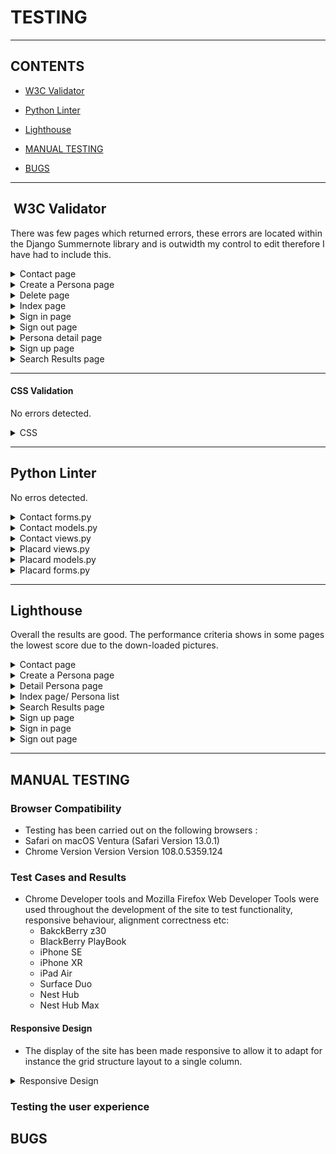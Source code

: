 # TESTING

---

## CONTENTS


* [W3C Validator](#w3c-validator)
* [Python Linter](#python-linter)
* [Lighthouse](#lighthouse)


* [MANUAL TESTING](#manual-testing)
 
* [BUGS](#bugs)
  

---


##  W3C Validator

 There was few pages which returned errors, these errors are located within the Django Summernote library and is outwidth my control to edit therefore I have had to include this.

  <details>
<summary>Contact page</summary>
<img src="docs/validation/contact.png">
</details>

<details>
<summary>Create a Persona page</summary>
<img src="docs/validation/create_persona.png">
</details>

<details>
<summary>Delete page</summary>
<img src="docs/validation/delete_page.png">
</details>

<details>
<summary>Index page</summary>
<img src="docs/validation/index.png">
</details>

<details>
<summary>Sign in page</summary>
<img src="docs/validation/log_in.png">
</details>

<details>
<summary>Sign out page</summary>
<img src="docs/validation/log_out.png">
</details>

<details>
<summary>Persona detail page</summary>
<img src="docs/validation/persona_detail.png">
</details>

<details>
<summary>Sign up page</summary>
<img src="docs/validation/sign_up.png">
</details>

<details>
<summary>Search Results page</summary>
<img src="docs/validation/search_results.png">
</details>

---


#### **CSS Validation**

No errors detected.

<details>
<summary>CSS </summary>
<img src="docs/validation/css.png">
</details>

---


## Python Linter

No erros detected.

<details>
<summary>Contact forms.py </summary>
<img src="docs/validation/contact_forms_py.png">
</details>

<details>
<summary>Contact models.py </summary>
<img src="docs/validation/contact_models_py.png">
</details>

<details>
<summary>Contact views.py </summary>
<img src="docs/validation/contact_views_py.png">
</details>

<details>
<summary>Placard views.py </summary>
<img src="docs/validation/placard_views_py.png">
</details>

<details>
<summary>Placard models.py </summary>
<img src="docs/validation/placard_models_py.png">
</details>

<details>
<summary>Placard forms.py </summary>
<img src="docs/validation/placard_forms_py.png">
</details>

---


## Lighthouse

Overall the results are good. The performance criteria shows in some pages the lowest score due to the down-loaded pictures.

<details>
<summary>Contact page</summary>
<img src="docs/validation/contact_desktop.png">
<img src="docs/validation/contact_mobile.png">
</details>

<details>
<summary>Create a Persona page</summary>
<img src="docs/validation/create_desktop.png">
<img src="docs/validation/create_mobile.png">
</details>

<details>
<summary>Detail Persona page</summary>
<img src="docs/validation/detail_desktop.png">
<img src="docs/validation/detail_mobile.png">
</details>

<details>
<summary>Index page/ Persona list</summary>
<img src="docs/validation/index_desktop.png">
<img src="docs/validation/index_mobile.png">
</details>

<details>
<summary>Search Results page</summary>
<img src="docs/validation/search_desktop.png">
<img src="docs/validation/search_mobile.png">
</details>

<details>
<summary>Sign up page</summary>
<img src="docs/validation/sign_up_desktop.png">
<img src="docs/validation/sign_up_mobile.png">
</details>

<details>
<summary>Sign in page</summary>
<img src="docs/validation/sign_in_desktop.png">
<img src="docs/validation/sign_in_mobile.png">
</details>

<details>
<summary>Sign out page</summary>
<img src="docs/validation/sign_out_desktop.png">
<img src="docs/validation/sign_out_mobile.png">
</details>

---


## MANUAL TESTING

### Browser Compatibility

  - Testing has been carried out on the following browsers :
  - Safari on macOS Ventura (Safari  Version 13.0.1)
  - Chrome Version Version  Version 108.0.5359.124 

### Test Cases and Results

 - Chrome Developer tools and Mozilla Firefox Web Developer Tools were used throughout the development of the site to test functionality, responsive 
    behaviour, alignment correctness etc:
     - BakckBerry z30
     - BlackBerry PlayBook
     - iPhone SE
     - iPhone XR
     - iPad Air
     - Surface Duo
     - Nest Hub
     - Nest Hub Max

#### Responsive Design

 - The display of the site has been made responsive to allow it to adapt for instance the grid structure layout to a single column.

<details>
<summary>Responsive Design</summary>
<img src="docs/features/responsive.gif">
</details>

### Testing the user experience

## BUGS
